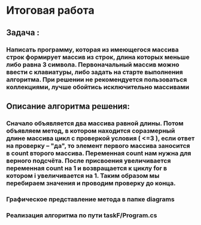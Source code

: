 # Итоговая работа

## Задача : 

### Написать программу, которая из имеющегося массива строк формирует массив из строк, длина которых меньше либо равна 3 символа. Первоначальный массив можно ввести с клавиатуры, либо задать на старте выполнения алгоритма. При решении не рекомендуется пользоваться коллекциями, лучше обойтись исключительно массивами

## Описание алгоритма решения:

### Сначало объявляется два массива равной длины. Потом объявляем метод, в котором находится соразмерный длине массива цикл с проверкой условия ( <=3 ), если ответ на проверку – "да", то элемент первого массива заносится в count второго массива. Переменная count нам нужна для верного подсчёта. После присвоения увеличивается переменная count на 1 и возвращается к циклу for в котором i увеличивается на 1. Таким образом мы перебираем значения и проводим проверку до конца.

### Графическое представление метода в папке diagrams

### Реализация алгоритма по пути taskF/Program.cs